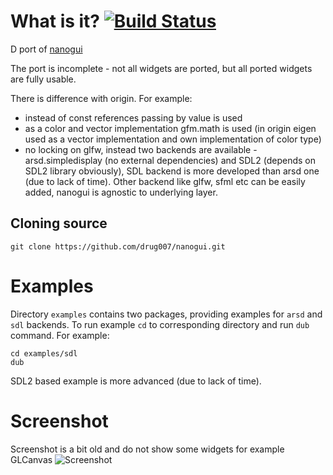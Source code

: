 # What is it? [![Build Status](https://travis-ci.org/drug007/nanogui.svg?branch=develop)](https://travis-ci.org/drug007/nanogui)

D port of [nanogui](https://github.com/wjakob/nanogui)

The port is incomplete - not all widgets are ported, but all ported widgets are fully usable.

There is difference with origin. For example:
- instead of const references passing by value is used
- as a color and vector implementation gfm.math is used (in origin eigen used as a vector implementation and own implementation of color type)
- no locking on glfw, instead two backends are available - arsd.simpledisplay (no external dependencies) and SDL2 (depends on SDL2 library obviously), SDL backend is more developed than arsd one (due to lack of time). Other backend like glfw, sfml etc can be easily added, nanogui is agnostic to underlying layer.

## Cloning source

```
git clone https://github.com/drug007/nanogui.git
```

# Examples

Directory `examples` contains two packages, providing examples for `arsd` and `sdl` backends. To run example `cd` to corresponding directory and run `dub` command. For example:
```
cd examples/sdl
dub
```
SDL2 based example is more advanced (due to lack of time).

# Screenshot

Screenshot is a bit old and do not show some widgets for example GLCanvas
![Screenshot](https://github.com/drug007/nanogui/blob/develop/resources/readme/nanogui_001.gif)
